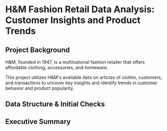 # H&M Fashion Retail Data Analysis: Customer Insights and Product Trends

## Project Background
H&M, founded in 1947, is a multinational fashion retailer that offers affordable clothing, accessories, and homeware. 

This project utilizes H&M's available data on articles of clothin, customers, and transactions to uncover key insights and identify trends in customer behavior and product popularity.

## Data Structure & Initial Checks

## Executive Summary